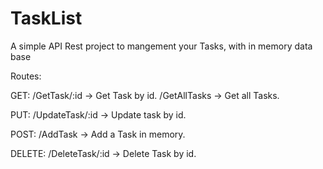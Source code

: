 # TaskList
A simple API Rest project to mangement your Tasks, with in memory data base

Routes:

GET:
/GetTask/:id -> Get Task by id.
/GetAllTasks -> Get all Tasks.

PUT:
/UpdateTask/:id -> Update task by id.

POST:
/AddTask -> Add a Task in memory.

DELETE:
/DeleteTask/:id -> Delete Task by id.
